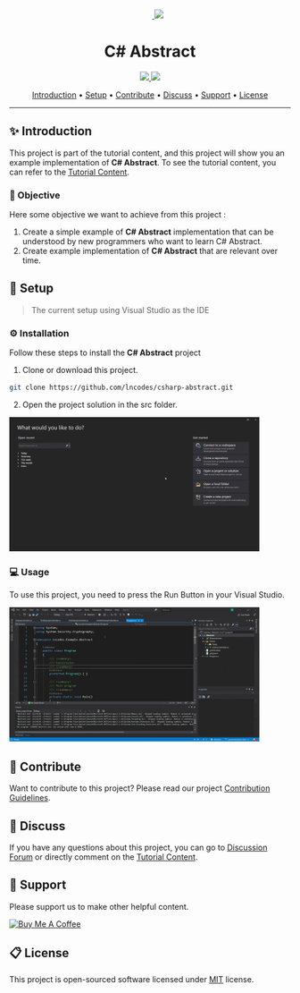 <br>
<p align="center">
  &nbsp;&nbsp;&nbsp;&nbsp;&nbsp;&nbsp;&nbsp;<a href="https://lncodes.com">
    <img src="https://lncodes.com/wp-content/uploads/2020/09/lncodes-logo-animated.gif" height="175"></img>
  </a>
</p>

<h1 align="center">C# Abstract</h1>
<p align="center">
  <a href="https://github.com/lncodes/csharp-abstract/actions/workflows/build.yml">
      <img src="https://github.com/lncodes/csharp-abstract/actions/workflows/build.yml/badge.svg">
  </a> 
  <a href="https://sonarcloud.io/dashboard?id=lncodes_csharp-abstract">
      <img src="https://sonarcloud.io/api/project_badges/measure?project=lncodes_csharp-abstract&metric=alert_status">
  </a>
</p>

<p align="center">
  <a href="#introduction">Introduction</a> •
  <a href="#setup">Setup</a> •
  <a href="#contribute">Contribute</a> •
  <a href="#discuss">Discuss</a> •
  <a href="#support">Support</a> •
  <a href="#license">License</a>
</p>

---

<h2 id="introduction">✨ Introduction</h2>

This project is part of the tutorial content, and this project will show you an example implementation of **C# Abstract**. To see the tutorial content, you can refer to the [Tutorial Content](https://lncodes.com/tutorial/csharp/abstract/). 

<h3 id="objective">🎯 Objective</h3>

Here some objective we want to achieve from this project :
1. Create a simple example of **C# Abstract** implementation that can be understood by new programmers who want to learn C# Abstract.
2. Create example implementation of **C# Abstract** that are relevant over time.

<h2 id="setup">🧰 Setup </h2>

> The current setup using Visual Studio as the IDE
### ⚙️ Installation 
Follow these steps to install the **C# Abstract** project
1. Clone or download this project.
``` bash 
git clone https://github.com/lncodes/csharp-abstract.git
```
2. Open the project solution in the src folder.

<img src="media/open-project.gif" height="240"/>

### 💻 Usage
To use this project, you need to press the Run Button in your Visual Studio.

<img src="media/run-project.gif" height="240"/>

<h2 id="contribute">💖 Contribute</h2>

Want to contribute to this project? Please read our project [Contribution Guidelines](CONTRIBUTING.md).

<h2 id="discuss">💬 Discuss</h2>

If you have any questions about this project, you can go to [Discussion Forum](https://github.com/lncodes/csharp-abstract/discussions) or directly comment on the [Tutorial Content](https://lncodes.com/tutorial/csharp/abstract/).

<h2 id="support">💌 Support</h2>

Please support us to make other helpful content.

<a href="https://www.buymeacoffee.com/lncodes" target="_blank"><img src="https://cdn.buymeacoffee.com/buttons/v2/default-yellow.png" alt="Buy Me A Coffee" height="64"></a>

<h2 id="license"> 📋 License</h2>

This project is open-sourced software licensed under [MIT](https://github.com/lncodes/csharp-abstract/blob/master/LICENSE) license.
